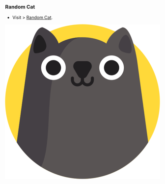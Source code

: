 ### Random Cat

- Visit > [Random Cat](https://ugurkarakurt.github.io/Frontend-Challanges/17-Random-Cat/index.html).

![image info](screenshot.png)